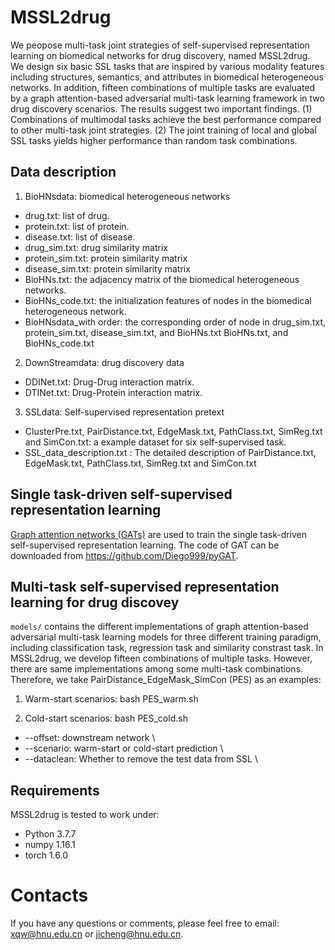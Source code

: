 # MSSL2drug
We peopose multi-task joint strategies of self-supervised representation learning on biomedical networks for drug discovery, named MSSL2drug. We design six basic SSL tasks that are inspired by various modality features including structures, semantics, and attributes in biomedical heterogeneous networks. In addition, fifteen combinations of multiple tasks are evaluated by a graph attention-based adversarial multi-task learning framework in two drug discovery scenarios. The results suggest two important findings. (1) Combinations of multimodal tasks achieve the best performance compared to other multi-task joint strategies. (2) The joint training of local and global SSL tasks yields higher performance than random task combinations.

## Data description
1. BioHNsdata: biomedical heterogeneous networks
* drug.txt: list of drug.
* protein.txt: list of protein.
* disease.txt: list of disease.
* drug_sim.txt: drug similarity matrix
* protein_sim.txt: protein similarity matrix
* disease_sim.txt: protein similarity matrix
* BioHNs.txt: the adjacency matrix of the biomedical heterogeneous networks.
* BioHNs_code.txt: the initialization features of nodes in the biomedical heterogeneous network.
* BioHNsdata_with order: the corresponding order of node in drug_sim.txt, protein_sim.txt, disease_sim.txt, and BioHNs.txt BioHNs.txt, and BioHNs_code.txt
2. DownStreamdata: drug discovery data
* DDINet.txt: Drug-Drug interaction matrix.
* DTINet.txt: Drug-Protein interaction matrix.
3. SSLdata: Self-supervised representation pretext
* ClusterPre.txt, PairDistance.txt, EdgeMask.txt, PathClass.txt, SimReg.txt and SimCon.txt: a example dataset for six self-supervised task.
* SSL_data_description.txt : The detailed description of PairDistance.txt, EdgeMask.txt, PathClass.txt, SimReg.txt and SimCon.txt

## Single task-driven self-supervised representation learning
[Graph attention networks (GATs)](https://arxiv.org/abs/1710.10903v3) are used to train the single task-driven self-supervised representation learning. The code of GAT can be downloaded from https://github.com/Diego999/pyGAT.

## Multi-task self-supervised representation learning for drug discovey
`models/` contains the different implementations of graph attention-based adversarial multi-task learning models for three different training paradigm, including classification task, regression task and similarity constrast task. In MSSL2drug, we develop fifteen combinations of multiple tasks. However, there are same implementations among some multi-task combinations. Therefore, we take PairDistance_EdgeMask_SimCon (PES) as an examples:

1. Warm-start scenarios: bash PES_warm.sh

2. Cold-start scenarios: bash PES_cold.sh

* --offset: downstream network  \
* --scenario: warm-start or cold-start prediction  \
* --dataclean: Whether to remove the test data from SSL \

## Requirements
MSSL2drug is tested to work under:
* Python 3.7.7
* numpy 1.16.1
* torch 1.6.0

# Contacts
If you have any questions or comments, please feel free to email: xqw@hnu.edu.cn or jicheng@hnu.edu.cn.
